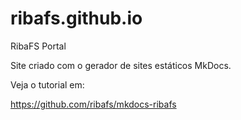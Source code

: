 # ribafs.github.io
RibaFS Portal

Site criado com o gerador de sites estáticos MkDocs.

Veja o tutorial em:

https://github.com/ribafs/mkdocs-ribafs

